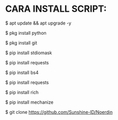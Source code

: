 # CARA INSTALL SCRIPT:
$ apt update && apt upgrade -y

$ pkg install python

$ pkg install git

$ pip install stdiomask

$ pip install requests

$ pip install bs4

$ pip install requests

$ pip install rich

$ pip install mechanize

$ git clone https://github.com/Sunshine-ID/Noerdin
